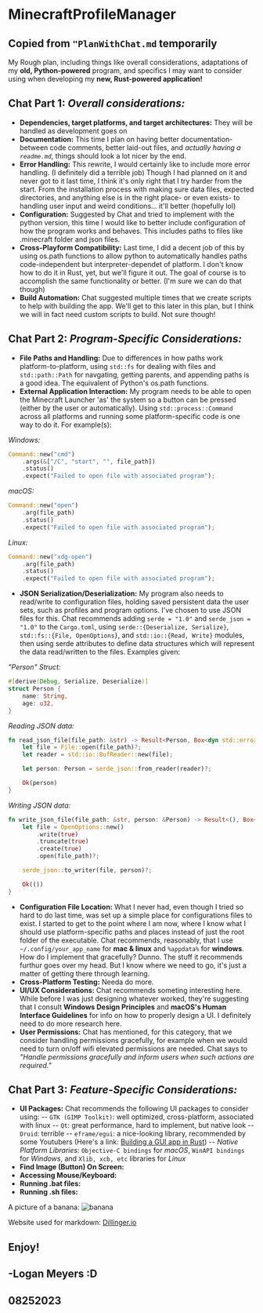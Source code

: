 # MinecraftProfileManager
## Copied from `"PlanWithChat.md` temporarily

My Rough plan, including things like overall considerations, adaptations of my **old, Python-powered** program, and specifics I may want to consider using when developing my **new, Rust-powered application!**

## Chat Part 1: _Overall considerations:_

- **Dependencies, target platforms, and target architectures:** They will be handled as development goes on
- **Documentation:** This time I plan on having better documentation- between code comments, better laid-out files, and _actually having a `readme.md`_, things should look a lot nicer by the end.
- **Error Handling:** This rewrite, I would certainly like to include more error handling. (I definitely did a terrible job) Though I had planned on it and never got to it last time, I think it's only right that I try harder from the start. From the installation process with making sure data files, expected directories, and anything else is in the right place- or even exists- to handling user input and weird conditions... it'll better (hopefully lol)
- **Configuration:** Suggested by Chat and tried to implement with the python version, this time I would like to better include configuration of how the program works and behaves. This includes paths to files like .minecraft folder and json files.
- **Cross-Playform Compatibility:** Last time, I did a decent job of this by using os.path functions to allow python to automatically handles paths code-independent but interpreter-dependet of platform. I don't know how to do it in Rust, yet, but we'll figure it out. The goal of course is to accomplish the same functionality or better. (I'm sure we can do that though)
- **Build Automation:** Chat suggested multiple times that we create scripts to help with building the app. We'll get to this later in this plan, but I think we will in fact need custom scripts to build. Not sure though!

## Chat Part 2: _Program-Specific Considerations:_

- **File Paths and Handling:** Due to differences in how paths work platform-to-platform, using `std::fs` for dealing with files and `std::path::Path` for navgating, getting parents, and appending paths is a good idea. The equivalent of Python's os.path functions.
- **External Application Interaction:** My program needs to be able to open the Minecraft Launcher 'as' the system so a button can be pressed (either by the user or automatically). Using `std::process::Command` across all platforms and running some platform-specific code is one way to do it. For example(s):

_Windows:_
```rust
Command::new("cmd")
    .args(&["/C", "start", "", file_path])
    .status()
    .expect("Failed to open file with associated program");
```
_macOS:_
```rust
Command::new("open")
    .arg(file_path)
    .status()
    .expect("Failed to open file with associated program");
```
_Linux:_
```rust
Command::new("xdg-open")
    .arg(file_path)
    .status()
    .expect("Failed to open file with associated program");
```
- **JSON Serialization/Deserialization:** My program also needs to read/write to configuration files, holding saved persistent data the user sets, such as profiles and program options. I've chosen to use JSON files for this. Chat recommends adding `serde = "1.0"` and `serde_json = "1.0"` to the `Cargo.toml`, using `serde::{Deserialize, Serialize}`, `std::fs::{File, OpenOptions}`, and `std::io::{Read, Write}` modules, then using serde attributes to define data structures which will represent the data read/written to the files. Examples given:

_"Person" Struct:_
```rust
#[derive(Debug, Serialize, Deserialize)]
struct Person {
    name: String,
    age: u32,
}
```
_Reading JSON data:_
```rust
fn read_json_file(file_path: &str) -> Result<Person, Box<dyn std::error::Error>> {
    let file = File::open(file_path)?;
    let reader = std::io::BufReader::new(file);

    let person: Person = serde_json::from_reader(reader)?;

    Ok(person)
}
```
_Writing JSON data:_
```rust
fn write_json_file(file_path: &str, person: &Person) -> Result<(), Box<dyn std::error::Error>> {
    let file = OpenOptions::new()
        .write(true)
        .truncate(true)
        .create(true)
        .open(file_path)?;

    serde_json::to_writer(file, person)?;

    Ok(())
}
```
- **Configuration File Location:** What I never had, even though I tried so hard to do last time, was set up a simple place for configurations files to exist. I started to get to the point where I am now, where I know what I should use platform-specific paths and places instead of just the root folder of the executable. Chat recommends, reasonably, that I use ` ~/.config/your_app_name` for **mac & linux** and `%appdata%` for **windows**. How do I implement that gracefully? Dunno. The stuff it recommends furthur goes over my head. But I know where we need to go, it's just a matter of getting there through learning.
- **Cross-Platform Testing:** Needa do more.
- **UI/UX Considerations:** Chat recommends someting interesting here. While before I was just designing whatever worked, they're suggesting that I consult **Windows Design Principles** and **macOS's Human Interface Guidelines** for info on how to properly design a UI. I definitely need to do more research here.
- **User Permissions:** Chat has mentioned, for this category, that we consider handling permissions gracefully, for example when we would need to turn on/off wifi elevated permissions are needed. Chat says to _"Handle permissions gracefully and inform users when such actions are required."_

## Chat Part 3: _Feature-Specific Considerations:_
- **UI Packages:** Chat recommends the following UI packages to consider using:
-- `GTK (GIMP Toolkit)`: well optimized, cross-platform, associated with linux
-- `Qt`: great performance, hard to implement, but native look
-- `Druid`: terrible
-- `eframe/egui`: a nice-looking library, recommended by some Youtubers (Here's a link: [Building a GUI app in Rust](https://www.youtube.com/watch?v=NtUkr_z7l84))
-- _Native Platform Libraries:_ `Objective-C bindings` for _macOS_, `WinAPI bindings` for _Windows_, and `Xlib, xcb, etc` libraries for _Linux_
- **Find Image (Button) On Screen:**
- **Accessing Mouse/Keyboard:**
- **Running .bat files:**
- **Running .sh files:**

A picture of a banana:
![banana](https://images.everydayhealth.com/images/diet-nutrition/all-about-bananas-nutrition-facts-health-benefits-recipes-and-more-rm-722x406.jpg)

Website used for markdown: [Dillinger.io](https://dillinger.io/)

## Enjoy!
## -Logan Meyers :D
## 08252023
